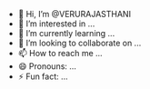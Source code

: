 - 👋 Hi, I’m @VERURAJASTHANI
- 👀 I’m interested in ...
- 🌱 I’m currently learning ...
- 💞️ I’m looking to collaborate on ...
- 📫 How to reach me ...
- 😄 Pronouns: ...
- ⚡ Fun fact: ...

<!---
VERURAJASTHANI/VERURAJASTHANI is a ✨ special ✨ repository because its `README.md` (this file) appears on your GitHub profile.
You can click the Preview link to take a look at your changes.
--->
